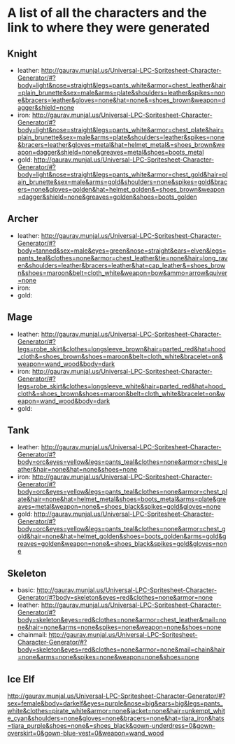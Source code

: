 # A list of all the characters and the link to where they were generated

## Knight
- leather: http://gaurav.munjal.us/Universal-LPC-Spritesheet-Character-Generator/#?body=light&nose=straight&legs=pants_white&armor=chest_leather&hair=plain_brunette&sex=male&arms=plate&shoulders=leather&spikes=none&bracers=leather&gloves=none&hat=none&=shoes_brown&weapon=dagger&shield=none
- iron: http://gaurav.munjal.us/Universal-LPC-Spritesheet-Character-Generator/#?body=light&nose=straight&legs=pants_white&armor=chest_plate&hair=plain_brunette&sex=male&arms=plate&shoulders=leather&spikes=none&bracers=leather&gloves=metal&hat=helmet_metal&=shoes_brown&weapon=dagger&shield=none&greaves=metal&shoes=boots_metal
- gold: http://gaurav.munjal.us/Universal-LPC-Spritesheet-Character-Generator/#?body=light&nose=straight&legs=pants_white&armor=chest_gold&hair=plain_brunette&sex=male&arms=gold&shoulders=none&spikes=gold&bracers=none&gloves=golden&hat=helmet_golden&=shoes_brown&weapon=dagger&shield=none&greaves=golden&shoes=boots_golden


## Archer
- leather: http://gaurav.munjal.us/Universal-LPC-Spritesheet-Character-Generator/#?body=tanned&sex=male&eyes=green&nose=straight&ears=elven&legs=pants_teal&clothes=none&armor=chest_leather&tie=none&hair=long_raven&shoulders=leather&bracers=leather&hat=cap_leather&=shoes_brown&shoes=maroon&belt=cloth_white&weapon=bow&ammo=arrow&quiver=none
- iron: 
- gold: 


## Mage
- leather: http://gaurav.munjal.us/Universal-LPC-Spritesheet-Character-Generator/#?legs=robe_skirt&clothes=longsleeve_brown&hair=parted_red&hat=hood_cloth&=shoes_brown&shoes=maroon&belt=cloth_white&bracelet=on&weapon=wand_wood&body=dark
- iron: http://gaurav.munjal.us/Universal-LPC-Spritesheet-Character-Generator/#?legs=robe_skirt&clothes=longsleeve_white&hair=parted_red&hat=hood_cloth&=shoes_brown&shoes=maroon&belt=cloth_white&bracelet=on&weapon=wand_wood&body=dark
- gold: 


## Tank
- leather: http://gaurav.munjal.us/Universal-LPC-Spritesheet-Character-Generator/#?body=orc&eyes=yellow&legs=pants_teal&clothes=none&armor=chest_leather&hair=none&hat=none&shoes=none
- iron: http://gaurav.munjal.us/Universal-LPC-Spritesheet-Character-Generator/#?body=orc&eyes=yellow&legs=pants_teal&clothes=none&armor=chest_plate&hair=none&hat=helmet_metal&shoes=boots_metal&arms=plate&greaves=metal&weapon=none&=shoes_black&spikes=gold&gloves=none
- gold: http://gaurav.munjal.us/Universal-LPC-Spritesheet-Character-Generator/#?body=orc&eyes=yellow&legs=pants_teal&clothes=none&armor=chest_gold&hair=none&hat=helmet_golden&shoes=boots_golden&arms=gold&greaves=golden&weapon=none&=shoes_black&spikes=gold&gloves=none

## Skeleton
- basic: http://gaurav.munjal.us/Universal-LPC-Spritesheet-Character-Generator/#?body=skeleton&eyes=red&clothes=none&armor=none
- leather: http://gaurav.munjal.us/Universal-LPC-Spritesheet-Character-Generator/#?body=skeleton&eyes=red&clothes=none&armor=chest_leather&mail=none&hair=none&arms=none&spikes=none&weapon=none&shoes=none
- chainmail: http://gaurav.munjal.us/Universal-LPC-Spritesheet-Character-Generator/#?body=skeleton&eyes=red&clothes=none&armor=none&mail=chain&hair=none&arms=none&spikes=none&weapon=none&shoes=none

## Ice Elf
http://gaurav.munjal.us/Universal-LPC-Spritesheet-Character-Generator/#?sex=female&body=darkelf&eyes=purple&nose=big&ears=big&legs=pants_white&clothes=pirate_white&armor=none&jacket=none&hair=unkempt_white_cyan&shoulders=none&gloves=none&bracers=none&hat=tiara_iron&hats=tiara_purple&shoes=none&=shoes_black&gown-underdress=0&gown-overskirt=0&gown-blue-vest=0&weapon=wand_wood